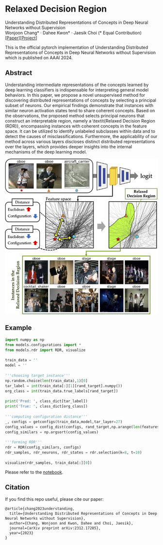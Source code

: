 # Relaxed Decision Region

Understanding Distributed Representations of Concepts in Deep Neural Networks without Supervision  
Wonjoon Chang* · Dahee Kwon* · Jaesik Choi (* Equal Contribution)  
\[[Paper](https://arxiv.org/abs/2312.17285)\]\[[Project]()\]  

This is the official pytorch implementation of Understanding Distributed Representations of Concepts in Deep Neural Networks without Supervision which is published on AAAI 2024. 

## Abstract
Understanding intermediate representations of the concepts learned by deep learning classifiers is indispensable for interpreting general model behaviors. In this paper, we propose a novel unsupervised method for discovering distributed representations of concepts by selecting a principal subset of neurons. Our empirical findings demonstrate that instances with similar neuron activation states tend to share coherent concepts. Based on the observations, the proposed method selects principal neurons that construct an interpretable region, namely a \textit{Relaxed Decision Region (RDR)}, encompassing instances with coherent concepts in the feature space. It can be utilized to identify unlabeled subclasses within data and to detect the causes of misclassifications. Furthermore, the applicability of our method across various layers discloses distinct distributed representations over the layers, which provides deeper insights into the internal mechanisms of the deep learning model.

![image](./imgs/concept-img-rdr.png)

## Example
```python
import numpy as np
from models.configurations import *
from models.rdr import RDR, visualize

train_data = ''
model = ''

'''choosing target instance'''
np.random.choice(len(train_data),1)[0]
tar_label = int(train_data[:][1][rand_target].numpy())
org_class = int(train_data.true_labels[rand_target])

print('Pred: ', class_dict[tar_label])
print('True: ', class_dict[org_class])

'''computing configuration distance'''
_, configs = getconfigs(train_data,model,tar_layer=27)
config_values = config_dist(configs, rand_target,np.arange(len(features)), n_jobs=4)
config_similars = np.argsort(config_values)

'''forming RDR'''
rdr = RDR(config_similars, configs)
rdr_samples, rdr_neurons, rdr_states = rdr.selection(k=8, t=10)

visualize(rdr_samples, train_data[:][0])
```
Please refer to the [notebook](./Relaxed-Decision-Region.ipynb).

## Citation
If you find this repo useful, please cite our paper:
```
@article{chang2023understanding,
  title={Understanding Distributed Representations of Concepts in Deep Neural Networks without Supervision},
  author={Chang, Wonjoon and Kwon, Dahee and Choi, Jaesik},
  journal={arXiv preprint arXiv:2312.17285},
  year={2023}
}
```
